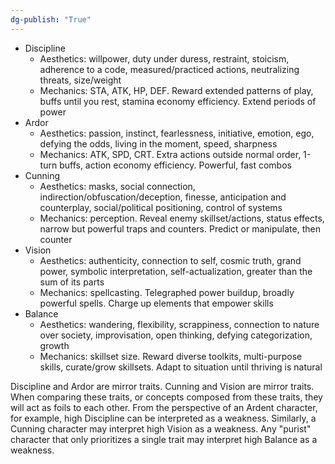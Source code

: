 ```yaml
---
dg-publish: "True"
---
```


- Discipline 
	- Aesthetics: willpower, duty under duress, restraint, stoicism, adherence to a code, measured/practiced actions, neutralizing threats, size/weight
    - Mechanics: STA, ATK, HP, DEF. Reward extended patterns of play, buffs until you rest, stamina economy efficiency. Extend periods of power
- Ardor 
	- Aesthetics: passion, instinct, fearlessness, initiative, emotion, ego, defying the odds, living in the moment, speed, sharpness
	- Mechanics: ATK, SPD, CRT. Extra actions outside normal order, 1-turn buffs, action economy efficiency. Powerful, fast combos 
- Cunning 
	- Aesthetics: masks, social connection, indirection/obfuscation/deception, finesse, anticipation and counterplay, social/political positioning, control of systems
	- Mechanics: perception. Reveal enemy skillset/actions, status effects, narrow but powerful traps and counters. Predict or manipulate, then counter
- Vision 
	- Aesthetics: authenticity, connection to self, cosmic truth, grand power, symbolic interpretation, self-actualization, greater than the sum of its parts
	- Mechanics: spellcasting. Telegraphed power buildup, broadly powerful spells. Charge up elements that empower skills
- Balance 
	- Aesthetics: wandering, flexibility, scrappiness, connection to nature over society, improvisation, open thinking, defying categorization, growth
	- Mechanics: skillset size. Reward diverse toolkits, multi-purpose skills, curate/grow skillsets. Adapt to situation until thriving is natural


Discipline and Ardor are mirror traits. Cunning and Vision are mirror traits. When comparing these traits, or concepts composed from these traits, they will act as foils to each other. From the perspective of an Ardent character, for example, high Discipline can be interpreted as a weakness. Similarly, a Cunning character may interpret high Vision as a weakness. Any "purist" character that only prioritizes a single trait may interpret high Balance as a weakness.



